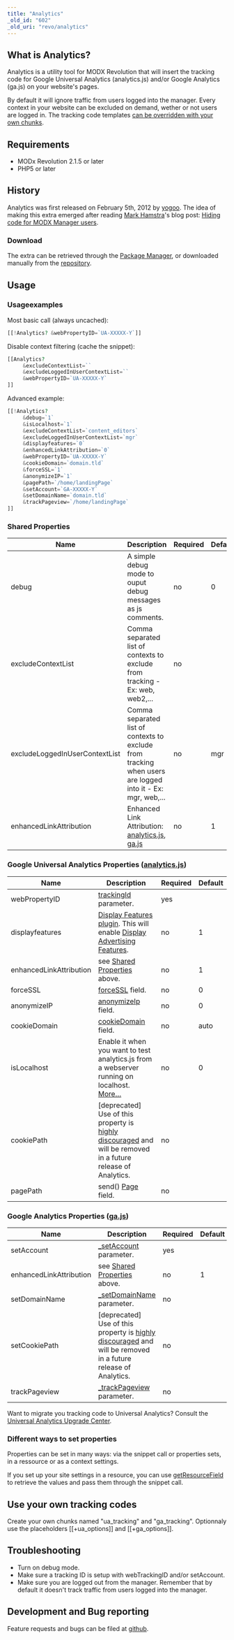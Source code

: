 ```yaml
---
title: "Analytics"
_old_id: "602"
_old_uri: "revo/analytics"
---
```


## What is Analytics?

Analytics is a utility tool for MODX Revolution that will insert the tracking code for Google Universal Analytics (analytics.js) and/or Google Analytics (ga.js) on your website's pages.

By default it will ignore traffic from users logged into the manager. Every context in your website can be excluded on demand, wether or not users are logged in.
The tracking code templates [can be overridden with your own chunks](#Analytics-UseYourOwnTrackingCodes).

## Requirements

- MODx Revolution 2.1.5 or later
- PHP5 or later

## History

Analytics was first released on February 5th, 2012 by [yogoo](https://twitter.com/yogoo). The idea of making this extra emerged after reading [Mark Hamstra](http://modx.com/extras/author/MarkH)'s blog post: [Hiding code for MODX Manager users](http://www.markhamstra.com/modx-blog/2012/01/hiding-google-analytics-code-from-manager-users/).

### Download

The extra can be retrieved through the [Package Manager](display/revolution20/Package+Management), or downloaded manually from the [repository](http://modx.com/extras/package/analytics).

## Usage

### Usageexamples

Most basic call (always uncached):

 ``` php
[[!Analytics? &webPropertyID=`UA-XXXXX-Y`]]
```

Disable context filtering (cache the snippet):

 ``` php
[[Analytics?
      &excludeContextList=``
      &excludeLoggedInUserContextList=``
      &webPropertyID=`UA-XXXXX-Y`
]]
```

Advanced example:

 ``` php
[[!Analytics?
      &debug=`1`
      &isLocalhost=`1`
      &excludeContextList=`content_editors`
      &excludeLoggedInUserContextList=`mgr`
      &displayfeatures=`0`
      &enhancedLinkAttribution=`0`
      &webPropertyID=`UA-XXXXX-Y`
      &cookieDomain=`domain.tld`
      &forceSSL=`1`
      &anonymizeIP=`1`
      &pagePath=`/home/landingPage`
      &setAccount=`GA-XXXXX-Y`
      &setDomainName=`domain.tld`
      &trackPageview=`/home/landingPage`
]]
```

### Shared Properties

 | Name                           | Description                                                                                                                                                                                                                                                      | Required | Default |
 | ------------------------------ | ---------------------------------------------------------------------------------------------------------------------------------------------------------------------------------------------------------------------------------------------------------------- | -------- | ------- |
 | debug                          | A simple debug mode to ouput debug messages as js comments.                                                                                                                                                                                                      | no       | 0       |
 | excludeContextList             | Comma separated list of contexts to exclude from tracking - Ex: web, web2,...                                                                                                                                                                                    | no       |         |
 | excludeLoggedInUserContextList | Comma separated list of contexts to exclude from tracking when users are logged into it - Ex: mgr, web,...                                                                                                                                                       | no       | mgr     |
 | enhancedLinkAttribution        | Enhanced Link Attribution: [analytics.js](https://developers.google.com/analytics/devguides/collection/analyticsjs/advanced#enhancedlink), [ga.js](https://developers.google.com/analytics/devguides/collection/upgrade/reference/gajs-analyticsjs#enhancedlink) | no       | 1       |

### Google Universal Analytics Properties ([analytics.js](https://developers.google.com/analytics/devguides/collection/analyticsjs/ "analytics.js documentation"))

 | Name                    | Description                                                                                                                                                                                                                                              | Required | Default |
 | ----------------------- | -------------------------------------------------------------------------------------------------------------------------------------------------------------------------------------------------------------------------------------------------------- | -------- | ------- |
 | webPropertyID           | [trackingId](https://developers.google.com/analytics/devguides/collection/analyticsjs/method-reference#create) parameter.                                                                                                                                | yes      |         |
 | displayfeatures         | [Display Features plugin](https://developers.google.com/analytics/devguides/collection/analyticsjs/display-features). This will enable [Display Advertising Features](https://support.google.com/analytics/answer/3450482?hl=en&ref_topic=3413645&rd=1). | no       | 1       |
 | enhancedLinkAttribution | see [Shared Properties](#Analytics-SharedProperties) above.                                                                                                                                                                                              | no       | 1       |
 | forceSSL                | [forceSSL](https://developers.google.com/analytics/devguides/collection/analyticsjs/advanced#ssl) field.                                                                                                                                                 | no       | 0       |
 | anonymizeIP             | [anonymizeIp](https://developers.google.com/analytics/devguides/collection/analyticsjs/advanced#anonymizeip) field.                                                                                                                                      | no       | 0       |
 | cookieDomain            | [cookieDomain](https://developers.google.com/analytics/devguides/collection/analyticsjs/domains#auto) field.                                                                                                                                             | no       | auto    |
 | isLocalhost             | Enable it when you want to test analytics.js from a webserver running on localhost. [More…](https://developers.google.com/analytics/devguides/collection/analyticsjs/advanced#localhost)                                                                 | no       | 0       |
 | cookiePath              | \[deprecated\] Use of this property is [highly discouraged](https://developers.google.com/analytics/devguides/collection/analyticsjs/domains#configure) and will be removed in a future release of Analytics.                                            | no       |         |
 | pagePath                | send() [Page](https://developers.google.com/analytics/devguides/collection/analyticsjs/pages) field.                                                                                                                                                     | no       |         |

### Google Analytics Properties ([ga.js](https://developers.google.com/analytics/devguides/collection/gajs/ "ga.js documentation"))

 | Name                    | Description                                                                                                                                                                                                   | Required | Default |
 | ----------------------- | ------------------------------------------------------------------------------------------------------------------------------------------------------------------------------------------------------------- | -------- | ------- |
 | setAccount              | [\_setAccount](https://developers.google.com/analytics/devguides/collection/gajs/methods/gaJSApiBasicConfiguration?csw=1#_gat.GA_Tracker_._setAccount) parameter.                                             | yes      |         |
 | enhancedLinkAttribution | see [Shared Properties](#Analytics-SharedProperties) above.                                                                                                                                                   | no       | 1       |
 | setDomainName           | [\_setDomainName](https://developers.google.com/analytics/devguides/collection/gajs/methods/gaJSApiDomainDirectory?csw=1#_gat.GA_Tracker_._setDomainName) parameter.                                          | no       |         |
 | setCookiePath           | \[deprecated\] Use of this property is [highly discouraged](https://developers.google.com/analytics/devguides/collection/analyticsjs/domains#configure) and will be removed in a future release of Analytics. | no       |         |
 | trackPageview           | [\_trackPageview](https://developers.google.com/analytics/devguides/collection/gajs/methods/gaJSApiBasicConfiguration#_gat.GA_Tracker_._trackPageview) parameter.                                             | no       |         |

Want to migrate you tracking code to Universal Analytics? Consult the [Universal Analytics Upgrade Center](https://developers.google.com/analytics/devguides/collection/upgrade/).

### Different ways to set properties

 Properties can be set in many ways: via the snippet call or properties sets, in a ressource or as a context settings.

If you set up your site settings in a resource, you can use [getResourceField](extras/revo/getresourcefield) to retrieve the values and pass them through the snippet call.

## Use your own tracking codes

Create your own chunks named "ua\_tracking" and "ga\_tracking". Optionnaly use the placeholders \[\[+ua\_options\]\] and \[\[+ga\_options\]\].

## Troubleshooting

- Turn on debug mode.
- Make sure a tracking ID is setup with webTrackingID and/or setAccount.
- Make sure you are logged out from the manager. Remember that by default it doesn't track traffic from users logged into the manager.

## Development and Bug reporting

Feature requests and bugs can be filed at [github](https://github.com/yogoo/Analytics/issues).
